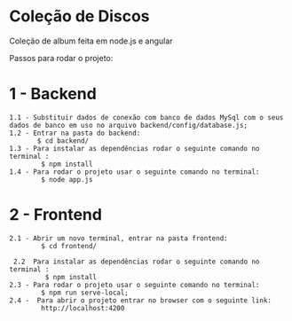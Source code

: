 # Coleção de Discos
Coleção de album feita em node.js e angular

Passos para rodar o projeto:

# 1 - Backend
    1.1 - Substituir dados de conexão com banco de dados MySql com o seus dados de banco em uso no arquivo backend/config/database.js;
    1.2 - Entrar na pasta do backend:
           $ cd backend/
    1.3 - Para instalar as dependências rodar o seguinte comando no terminal : 
            $ npm install
    1.4 - Para rodar o projeto usar o seguinte comando no terminal: 
            $ node app.js

# 2 - Frontend
    2.1 - Abrir um novo terminal, entrar na pasta frontend:
            $ cd frontend/

     2.2  Para instalar as dependências rodar o seguinte comando no terminal :
             $ npm install
    2.3 - Para rodar o projeto usar o seguinte comando no terminal: 
            $ npm run serve-local;
    2.4 -  Para abrir o projeto entrar no browser com o seguinte link:
            http://localhost:4200
    

